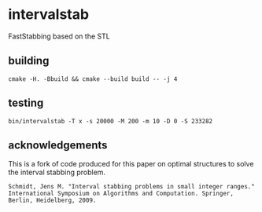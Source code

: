# intervalstab

FastStabbing based on the STL

## building

`cmake -H. -Bbuild && cmake --build build -- -j 4`

## testing

`bin/intervalstab -T x -s 20000 -M 200 -m 10 -D 0 -S 233282`

## acknowledgements

This is a fork of code produced for this paper on optimal structures to solve the interval stabbing problem.

    Schmidt, Jens M. "Interval stabbing problems in small integer ranges."
    International Symposium on Algorithms and Computation. Springer, Berlin, Heidelberg, 2009.
